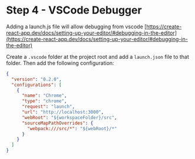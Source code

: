 # Step 4 - VSCode Debugger

Adding a launch.js file will allow debugging from vscode [https://create-react-app.dev/docs/setting-up-your-editor/#debugging-in-the-editor](https://create-react-app.dev/docs/setting-up-your-editor/#debugging-in-the-editor)

Create a `.vscode` folder at the project root and add a `launch.json` file to that folder. Then add the following configuration:

```json
{
  "version": "0.2.0",
  "configurations": [
    {
      "name": "Chrome",
      "type": "chrome",
      "request": "launch",
      "url": "http://localhost:3000",
      "webRoot": "${workspaceFolder}/src",
      "sourceMapPathOverrides": {
        "webpack:///src/*": "${webRoot}/*"
      }
    }
  ]
}
```
